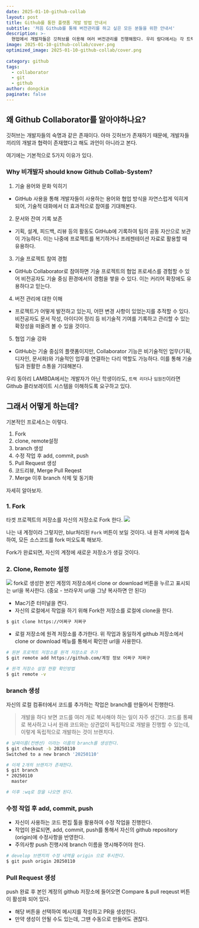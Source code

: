 ```yaml
---
date: 2025-01-10-github-collab
layout: post
title: Github를 통한 플랫폼 개발 방법 안내서
subtitle: '처음 Github를 통해 버전관리를 하고 싶은 모든 분들을 위한 안내서'
description: >-
  현업에서 개발자들은 깃허브를 이용해 여러 버전관리를 진행해왔다. 우리 람다에서는 각 트랙의 성과공유를 위한 블로그를 이 깃허브 콜라보레이터 방법을 이용해서 진행해보려고 한다.
image: 2025-01-10-github-collab/cover.png
optimized_image: 2025-01-10-github-collab/cover.png
  
category: github
tags:
  - collaborator
  - git
  - github
author: dongckim
paginate: false
---
```


## 왜 Github Collaborator를 알아야하나요?

깃허브는 개발자들의 숙명과 같은 존재이다. 아마 깃허브가 존재하기 때문에, 개발자들끼리의 개발과 협력이 존재했다고 해도 과언이 아니라고 본다.

여기에는 기본적으로 5가지 이유가 있다.
### Why 비개발자 should know Github Collab-System?
1. 기술 용어와 문화 익히기
- GitHub 사용을 통해 개발자들이 사용하는 용어와 협업 방식을 자연스럽게 익히게 되어, 기술적 대화에서 더 효과적으로 참여를 기대해본다.

2. 문서와 잔여 기록 보존
- 기획, 설계, 피드백, 리뷰 등의 활동도 GitHub에 기록하여 팀의 공동 자산으로 보관이 가능하다. 이는 나중에 프로젝트를 복기하거나 프레젠테이션 자료로 활용할 때 유용하다.

3. 기술 프로젝트 참여 경험
- GitHub Collaborator로 참여하면 기술 프로젝트의 협업 프로세스를 경험할 수 있어 비전공자도 기술 중심 환경에서의 경험을 쌓을 수 있다. 이는 커리어 확장에도 유용하다고 믿는다.

4. 버전 관리에 대한 이해
- 프로젝트가 어떻게 발전하고 있는지, 어떤 변경 사항이 있었는지를 추적할 수 있다. 비전공자도 문서 작성, 아이디어 정리 등 비기술적 기여를 기록하고 관리할 수 있는 확장성을 떠올려 볼 수 있을 것이다.

5. 협업 기술 강화
- GitHub는 기술 중심의 플랫폼이지만, Collaborator 기능은 비기술적인 업무(기획, 디자인, 문서화)와 기술적인 업무를 연결하는 다리 역할도 가능하다. 이를 통해 기술 팀과 원활한 소통을 기대해본다.



우리 동아리 LAMBDA에서는 개발자가 아닌 학생이라도, `트랙 리더`나 `임원진`이라면 Github 콜라보레이트 시스템을 이해하도록 요구하고 있다.


## 그래서 어떻게 하는데?

기본적인 프로세스는 이렇다.
1. Fork
2. clone, remote설정
3. branch 생성
4. 수정 작업 후 add, commit, push
5. Pull Request 생성
6. 코드리뷰, Merge Pull Reqest
7. Merge 이후 branch 삭제 및 동기화

자세히 알아보자.

### 1. Fork
타겟 프로젝트의 저장소를 자신의 저장소로 Fork 한다.
![]({{site.url}}/assets/img/2025-01-10-github-collab/githubmain.png)

나는 내 계정이라 그렇지만, blur처리된 `Fork` 버튼이 보일 것이다. 내 원격 서버에 접속하여, 모든 소스코드를 fork 떠오도록 해보자.

Fork가 완료되면, 자신의 계정에 새로운 저장소가 생길 것이다.

### 2. Clone, Remote 설정

![]({{site.url}}/assets/img/2025-01-10-github-collab/githubclone.png)
fork로 생성한 본인 계정의 저장소에서 clone or download 버튼을 누르고 표시되는 url을 복사한다. (중요 - 브라우저 url을 그냥 복사하면 안 된다)

- Mac기준 터미널을 켠다.
- 자신의 로컬에서 작업을 하기 위해 Fork한 저장소를 로컬에 clone을 한다.

```bash
$ git clone https://어쩌구 저쩌구
```

- 로컬 저장소에 원격 저장소를 추가한다. 위 작업과 동일하게 github 저장소에서 clone or download 메뉴를 통해서 확인한 url을 사용한다.

```bash
# 원본 프로젝트 저장소를 원격 저장소로 추가
$ git remote add https://github.com/계정 정보 어쩌구 저쩌구

# 원격 저장소 설정 현황 확인방법
$ git remote -v
```

### branch 생성

자신의 로컬 컴퓨터에서 코드를 추가하는 작업은 branch를 만들어서 진행한다.

> 개발을 하다 보면 코드를 여러 개로 복사해야 하는 일이 자주 생긴다. 코드를 통째로 복사하고 나서 원래 코드와는 상관없이 독립적으로 개발을 진행할 수 있는데, 이렇게 독립적으로 개발하는 것이 브랜치다. 

```bash
# 날짜이름(컨벤션) 이라는 이름의 branch를 생성한다.
$ git checkout -b 20250110
Switched to a new branch '20250110'

# 이제 2개의 브랜치가 존재한다.
$ git branch
* 20250110
  master

# 이후 :wq로 창을 나오면 된다.
```

### 수정 작업 후 add, commit, push

- 자신이 사용하는 코드 편집 툴을 활용하여 수정 작업을 진행한다.
- 작업이 완료되면, add, commit, push를 통해서 자신의 github repository (origin)에 수정사항을 반영한다.
- 주의사항 push 진행시에 branch 이름을 명시해주어야 한다.

```bash
# develop 브랜치의 수정 내역을 origin 으로 푸시한다.
$ git push origin 20250110
```

### Pull Request 생성
push 완료 후 본인 계정의 github 저장소에 들어오면 Compare & pull reqeust 버튼이 활성화 되어 있다.
- 해당 버튼을 선택하여 메시지를 작성하고 PR을 생성한다.
- 만약 생성이 안될 수도 있는데, 그땐 수동으로 만들어도 괜찮다.
